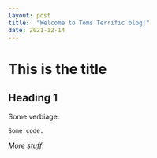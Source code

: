 ```yaml
---
layout: post
title:  "Welcome to Toms Terrific blog!"
date: 2021-12-14
---
```


# This is the title

## Heading 1

Some verbiage.

`Some code.`

*More stuff*

